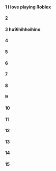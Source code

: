 #### 1 I love playing Roblox
#### 2
#### 3 hu9ihihhoihino
#### 4
#### 5
#### 6
#### 7
#### 8
#### 9
#### 10
#### 11
#### 12
#### 13
#### 14
#### 15
